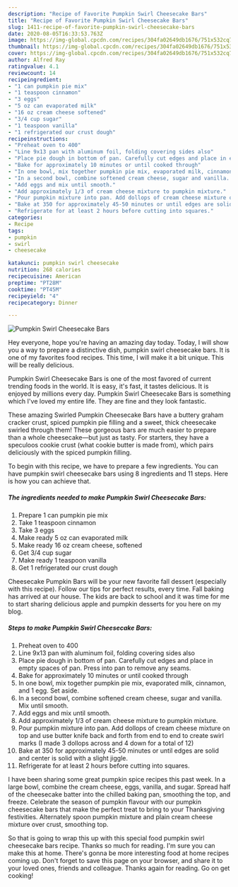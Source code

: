 ```yaml
---
description: "Recipe of Favorite Pumpkin Swirl Cheesecake Bars"
title: "Recipe of Favorite Pumpkin Swirl Cheesecake Bars"
slug: 1411-recipe-of-favorite-pumpkin-swirl-cheesecake-bars
date: 2020-08-05T16:33:53.763Z
image: https://img-global.cpcdn.com/recipes/304fa02649db1676/751x532cq70/pumpkin-swirl-cheesecake-bars-recipe-main-photo.jpg
thumbnail: https://img-global.cpcdn.com/recipes/304fa02649db1676/751x532cq70/pumpkin-swirl-cheesecake-bars-recipe-main-photo.jpg
cover: https://img-global.cpcdn.com/recipes/304fa02649db1676/751x532cq70/pumpkin-swirl-cheesecake-bars-recipe-main-photo.jpg
author: Alfred Ray
ratingvalue: 4.1
reviewcount: 14
recipeingredient:
- "1 can pumpkin pie mix"
- "1 teaspoon cinnamon"
- "3 eggs"
- "5 oz can evaporated milk"
- "16 oz cream cheese softened"
- "3/4 cup sugar"
- "1 teaspoon vanilla"
- "1 refrigerated our crust dough"
recipeinstructions:
- "Preheat oven to 400"
- "Line 9x13 pan with aluminum foil, folding covering sides also"
- "Place pie dough in bottom of pan. Carefully cut edges and place in empty spaces of pan. Press into pan to remove any seams."
- "Bake for approximately 10 minutes or until cooked through"
- "In one bowl, mix together pumpkin pie mix, evaporated milk, cinnamon, and 1 egg. Set aside."
- "In a second bowl, combine softened cream cheese, sugar and vanilla. Mix until smooth."
- "Add eggs and mix until smooth."
- "Add approximately 1/3 of cream cheese mixture to pumpkin mixture."
- "Pour pumpkin mixture into pan. Add dollops of cream cheese mixture on top and use butter knife back and forth from end to end to create swirl marks (I made 3 dollops across and 4 down for a total of 12)"
- "Bake at 350 for approximately 45-50 minutes or until edges are solid and center is solid with a slight jiggle."
- "Refrigerate for at least 2 hours before cutting into squares."
categories:
- Recipe
tags:
- pumpkin
- swirl
- cheesecake

katakunci: pumpkin swirl cheesecake 
nutrition: 268 calories
recipecuisine: American
preptime: "PT28M"
cooktime: "PT45M"
recipeyield: "4"
recipecategory: Dinner

---
```



![Pumpkin Swirl Cheesecake Bars](https://img-global.cpcdn.com/recipes/304fa02649db1676/751x532cq70/pumpkin-swirl-cheesecake-bars-recipe-main-photo.jpg)

Hey everyone, hope you're having an amazing day today. Today, I will show you a way to prepare a distinctive dish, pumpkin swirl cheesecake bars. It is one of my favorites food recipes. This time, I will make it a bit unique. This will be really delicious.

Pumpkin Swirl Cheesecake Bars is one of the most favored of current trending foods in the world. It is easy, it's fast, it tastes delicious. It is enjoyed by millions every day. Pumpkin Swirl Cheesecake Bars is something which I've loved my entire life. They are fine and they look fantastic.

These amazing Swirled Pumpkin Cheesecake Bars have a buttery graham cracker crust, spiced pumpkin pie filling and a sweet, thick cheesecake swirled through them! These gorgeous bars are much easier to prepare than a whole cheesecake—but just as tasty. For starters, they have a speculoos cookie crust (what cookie butter is made from), which pairs deliciously with the spiced pumpkin filling.


To begin with this recipe, we have to prepare a few ingredients. You can have pumpkin swirl cheesecake bars using 8 ingredients and 11 steps. Here is how you can achieve that.

<!--inarticleads1-->

##### The ingredients needed to make Pumpkin Swirl Cheesecake Bars:

1. Prepare 1 can pumpkin pie mix
1. Take 1 teaspoon cinnamon
1. Take 3 eggs
1. Make ready 5 oz can evaporated milk
1. Make ready 16 oz cream cheese, softened
1. Get 3/4 cup sugar
1. Make ready 1 teaspoon vanilla
1. Get 1 refrigerated our crust dough


Cheesecake Pumpkin Bars will be your new favorite fall dessert (especially with this recipe). Follow our tips for perfect results, every time. Fall baking has arrived at our house. The kids are back to school and it was time for me to start sharing delicious apple and pumpkin desserts for you here on my blog. 

<!--inarticleads2-->

##### Steps to make Pumpkin Swirl Cheesecake Bars:

1. Preheat oven to 400
1. Line 9x13 pan with aluminum foil, folding covering sides also
1. Place pie dough in bottom of pan. Carefully cut edges and place in empty spaces of pan. Press into pan to remove any seams.
1. Bake for approximately 10 minutes or until cooked through
1. In one bowl, mix together pumpkin pie mix, evaporated milk, cinnamon, and 1 egg. Set aside.
1. In a second bowl, combine softened cream cheese, sugar and vanilla. Mix until smooth.
1. Add eggs and mix until smooth.
1. Add approximately 1/3 of cream cheese mixture to pumpkin mixture.
1. Pour pumpkin mixture into pan. Add dollops of cream cheese mixture on top and use butter knife back and forth from end to end to create swirl marks (I made 3 dollops across and 4 down for a total of 12)
1. Bake at 350 for approximately 45-50 minutes or until edges are solid and center is solid with a slight jiggle.
1. Refrigerate for at least 2 hours before cutting into squares.


I have been sharing some great pumpkin spice recipes this past week. In a large bowl, combine the cream cheese, eggs, vanilla, and sugar. Spread half of the cheesecake batter into the chilled baking pan, smoothing the top, and freeze. Celebrate the season of pumpkin flavour with our pumpkin cheesecake bars that make the perfect treat to bring to your Thanksgiving festivities. Alternately spoon pumpkin mixture and plain cream cheese mixture over crust, smoothing top. 

So that is going to wrap this up with this special food pumpkin swirl cheesecake bars recipe. Thanks so much for reading. I'm sure you can make this at home. There's gonna be more interesting food at home recipes coming up. Don't forget to save this page on your browser, and share it to your loved ones, friends and colleague. Thanks again for reading. Go on get cooking!
